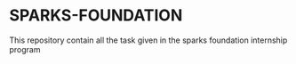 # SPARKS-FOUNDATION
This repository contain all the task given in the sparks foundation internship program
